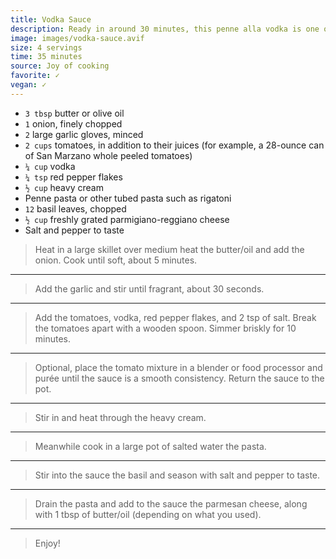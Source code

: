 ```yaml
---
title: Vodka Sauce
description: Ready in around 30 minutes, this penne alla vodka is one of my go-to pasta dinners when I’m looking for an easy-to-make recipe that more than delivers on flavor and comfort.
image: images/vodka-sauce.avif
size: 4 servings
time: 35 minutes
source: Joy of cooking
favorite: ✓
vegan: ✓
---
```


* `3 tbsp` butter or olive oil
* `1` onion, finely chopped
* `2` large garlic gloves, minced
* `2 cups` tomatoes, in addition to their juices (for example, a 28-ounce can of San Marzano whole peeled tomatoes)
* `¼ cup` vodka
* `¼ tsp` red pepper flakes
* `½ cup` heavy cream
* Penne pasta or other tubed pasta such as rigatoni
* `12` basil leaves, chopped
* `½ cup` freshly grated parmigiano-reggiano cheese
* Salt and pepper to taste

> Heat in a large skillet over medium heat the butter/oil and add the onion. Cook until soft, about 5 minutes.

---

> Add the garlic and stir until fragrant, about 30 seconds.

---

> Add the tomatoes, vodka, red pepper flakes, and 2 tsp of salt. Break the tomatoes apart with a wooden spoon. Simmer briskly for 10 minutes.

---

> Optional, place the tomato mixture in a blender or food processor and purée until the sauce is a smooth consistency. Return the sauce to the pot.

---

> Stir in and heat through the heavy cream.

---

> Meanwhile cook in a large pot of salted water the pasta.

---

> Stir into the sauce the basil and season with salt and pepper to taste.

---

> Drain the pasta and add to the sauce the parmesan cheese, along with 1 tbsp of butter/oil (depending on what you used).

---

> Enjoy!
